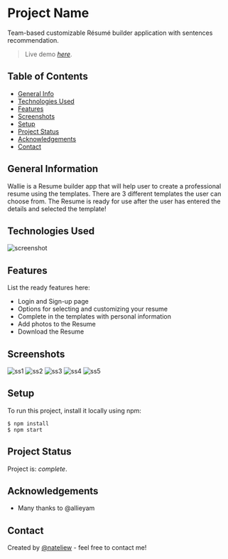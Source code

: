 # Project Name
Team-based customizable Résumé builder application with sentences recommendation.
> Live demo [_here_](https://file.notion.so/f/s/cf7becb1-fade-4360-b6c9-18d76a4d90b1/Wallie.mp4?id=53f7f802-30f7-494c-ad14-528723c72cea&table=block&spaceId=8c985e98-5fd2-4800-84a8-7038d7b9dc12&expirationTimestamp=1681187683719&signature=e7nvkU7fJRZwYO9BHKQWLFALd9VdBGnyLKeyMVWQHD8). <!-- If you have the project hosted somewhere, include the link here. -->

## Table of Contents
* [General Info](#general-information)
* [Technologies Used](#technologies-used)
* [Features](#features)
* [Screenshots](#screenshots)
* [Setup](#setup)
* [Project Status](#project-status)
* [Acknowledgements](#acknowledgements)
* [Contact](#contact)
<!-- * [License](#license) -->


## General Information
Wallie is a Resume builder app that will help user to create a professional resume using the templates. 
There are 3 different templates the user can choose from. 
The Resume is ready for use after the user has entered the details and selected the template!


## Technologies Used
![screenshot](https://potent-move-d6a.notion.site/image/https%3A%2F%2Fs3-us-west-2.amazonaws.com%2Fsecure.notion-static.com%2Fb1974513-21bd-4388-8644-e8e1c9c34d1a%2Ftechstac.jpg?table=block&id=23cf7145-3e4d-4685-bed6-bff0152e5d93&spaceId=8c985e98-5fd2-4800-84a8-7038d7b9dc12&width=2000&userId=&cache=v2)


## Features
List the ready features here:
- Login and Sign-up page
- Options for selecting and customizing your resume
- Complete in the templates with personal information
- Add photos to the Resume
- Download the Resume


## Screenshots
![ss1](https://www.notion.so/image/https%3A%2F%2Fs3-us-west-2.amazonaws.com%2Fsecure.notion-static.com%2F9099a684-b0df-42b6-a6e4-835c163ed928%2Fss3.png?id=6f9001de-d837-4102-b223-bf46ada4164b&table=block&spaceId=8c985e98-5fd2-4800-84a8-7038d7b9dc12&width=2000&userId=&cache=v2)
![ss2](https://www.notion.so/image/https%3A%2F%2Fs3-us-west-2.amazonaws.com%2Fsecure.notion-static.com%2F724a7bd2-5c32-483c-a153-3e2c0df8c0e1%2Fss2.png?id=912c45ba-e5e2-49e9-bf61-8cf9753f2881&table=block&spaceId=8c985e98-5fd2-4800-84a8-7038d7b9dc12&width=2000&userId=&cache=v2)
![ss3](https://www.notion.so/image/https%3A%2F%2Fs3-us-west-2.amazonaws.com%2Fsecure.notion-static.com%2Fb122deb0-e96e-469c-a99c-6236a2f8c92c%2Fss1.png?id=a3cf9a68-a5ea-43ca-88a9-0b4c0c5d87e0&table=block&spaceId=8c985e98-5fd2-4800-84a8-7038d7b9dc12&width=2000&userId=&cache=v2)
![ss4](https://www.notion.so/image/https%3A%2F%2Fs3-us-west-2.amazonaws.com%2Fsecure.notion-static.com%2F5e985456-7f72-4997-9ca8-ec94de94faa6%2Fss4.png?id=486de8c5-e2f1-4fcc-8afa-cba9f2bed9c2&table=block&spaceId=8c985e98-5fd2-4800-84a8-7038d7b9dc12&width=2000&userId=&cache=v2)
![ss5](https://www.notion.so/image/https%3A%2F%2Fs3-us-west-2.amazonaws.com%2Fsecure.notion-static.com%2F6ce447bb-840f-4a6c-b2cb-d6a35d2040b8%2Fss5.png?id=d17caa1f-4e3a-4e60-a3d0-9f744b4bc706&table=block&spaceId=8c985e98-5fd2-4800-84a8-7038d7b9dc12&width=2000&userId=&cache=v2)
<!-- If you have screenshots you'd like to share, include them here. -->


## Setup
To run this project, install it locally using npm:

```
$ npm install
$ npm start
```

## Project Status
Project is:  _complete_. 


## Acknowledgements
- Many thanks to @allieyam


## Contact
Created by [@nateliew](https://potent-move-d6a.notion.site/Wee-Li-s-Portfolio-d1c1106ff8604b529648dc3fdde66201) - feel free to contact me!


<!-- Optional -->
<!-- ## License -->
<!-- This project is open source and available under the [... License](). -->

